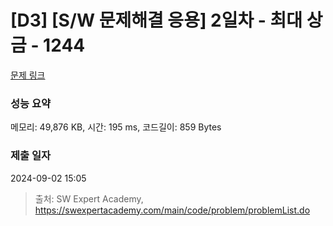 # [D3] [S/W 문제해결 응용] 2일차 - 최대 상금 - 1244 

[문제 링크](https://swexpertacademy.com/main/code/problem/problemDetail.do?contestProbId=AV15Khn6AN0CFAYD) 

### 성능 요약

메모리: 49,876 KB, 시간: 195 ms, 코드길이: 859 Bytes

### 제출 일자

2024-09-02 15:05



> 출처: SW Expert Academy, https://swexpertacademy.com/main/code/problem/problemList.do